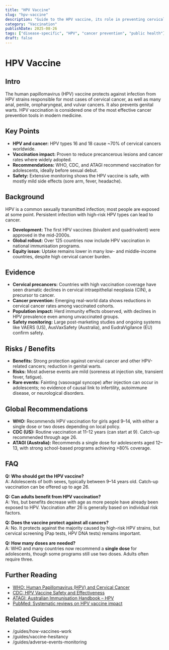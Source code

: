 ```yaml
---
title: "HPV Vaccine"
slug: "hpv-vaccine"
description: "Guide to the HPV vaccine, its role in preventing cervical and other cancers, and safety evidence."
category: "Vaccination"
publishDate: 2025-08-26
tags: ["disease-specific", "HPV", "cancer prevention", "public health"]
draft: false
---
```


# HPV Vaccine

## Intro
The human papillomavirus (HPV) vaccine protects against infection from HPV strains responsible for most cases of cervical cancer, as well as many anal, penile, oropharyngeal, and vulvar cancers. It also prevents genital warts. HPV vaccination is considered one of the most effective cancer prevention tools in modern medicine.

## Key Points
- **HPV and cancer:** HPV types 16 and 18 cause ~70% of cervical cancers worldwide.  
- **Vaccination impact:** Proven to reduce precancerous lesions and cancer rates where widely adopted.  
- **Recommendations:** WHO, CDC, and ATAGI recommend vaccination for adolescents, ideally before sexual debut.  
- **Safety:** Extensive monitoring shows the HPV vaccine is safe, with mostly mild side effects (sore arm, fever, headache).  

## Background
HPV is a common sexually transmitted infection; most people are exposed at some point. Persistent infection with high-risk HPV types can lead to cancer.  

- **Development:** The first HPV vaccines (bivalent and quadrivalent) were approved in the mid-2000s.  
- **Global rollout:** Over 125 countries now include HPV vaccination in national immunisation programs.  
- **Equity issue:** Uptake remains lower in many low- and middle-income countries, despite high cervical cancer burden.  

## Evidence
- **Cervical precancers:** Countries with high vaccination coverage have seen dramatic declines in cervical intraepithelial neoplasia (CIN), a precursor to cancer.  
- **Cancer prevention:** Emerging real-world data shows reductions in cervical cancer rates among vaccinated cohorts.  
- **Population impact:** Herd immunity effects observed, with declines in HPV prevalence even among unvaccinated groups.  
- **Safety monitoring:** Large post-marketing studies and ongoing systems like VAERS (US), AusVaxSafety (Australia), and EudraVigilance (EU) confirm safety.  

## Risks / Benefits
- **Benefits:** Strong protection against cervical cancer and other HPV-related cancers; reduction in genital warts.  
- **Risks:** Most adverse events are mild (soreness at injection site, transient fever, fatigue).  
- **Rare events:** Fainting (vasovagal syncope) after injection can occur in adolescents; no evidence of causal link to infertility, autoimmune disease, or neurological disorders.  

## Global Recommendations
- **WHO:** Recommends HPV vaccination for girls aged 9–14, with either a single dose or two doses depending on local policy.  
- **CDC (US):** Routine vaccination at 11–12 years (can start at 9). Catch-up recommended through age 26.  
- **ATAGI (Australia):** Recommends a single dose for adolescents aged 12–13, with strong school-based programs achieving >80% coverage.  

## FAQ
**Q: Who should get the HPV vaccine?**  
A: Adolescents of both sexes, typically between 9–14 years old. Catch-up vaccination can be offered up to age 26.  

**Q: Can adults benefit from HPV vaccination?**  
A: Yes, but benefits decrease with age as more people have already been exposed to HPV. Vaccination after 26 is generally based on individual risk factors.  

**Q: Does the vaccine protect against all cancers?**  
A: No. It protects against the majority caused by high-risk HPV strains, but cervical screening (Pap tests, HPV DNA tests) remains important.  

**Q: How many doses are needed?**  
A: WHO and many countries now recommend a **single dose** for adolescents, though some programs still use two doses. Adults often require three.  

## Further Reading
- [WHO: Human Papillomavirus (HPV) and Cervical Cancer](https://www.who.int/news-room/fact-sheets/detail/human-papillomavirus-(hpv)-and-cervical-cancer)  
- [CDC: HPV Vaccine Safety and Effectiveness](https://www.cdc.gov/hpv/parents/vaccine.html)  
- [ATAGI: Australian Immunisation Handbook – HPV](https://immunisationhandbook.health.gov.au/vaccination-for-special-risk-groups/human-papillomavirus-hpv-vaccine)  
- [PubMed: Systematic reviews on HPV vaccine impact](https://pubmed.ncbi.nlm.nih.gov/?term=hpv+vaccine+impact)  

## Related Guides
- /guides/how-vaccines-work  
- /guides/vaccine-hesitancy  
- /guides/adverse-events-monitoring
